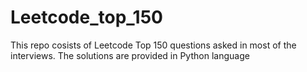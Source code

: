 # Leetcode_top_150
This repo cosists of Leetcode Top 150 questions asked in most of the interviews.
The solutions are provided in Python language
